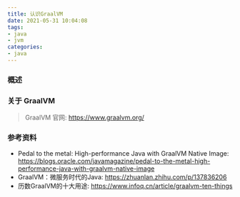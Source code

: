 ```yaml
---
title: 认识GraalVM
date: 2021-05-31 10:04:08
tags:
- java
- jvm
categories:
- java
---
```


### 概述



<!-- more -->

### 关于 GraalVM

> GraalVM 官网: <https://www.graalvm.org/> 





### 参考资料

- Pedal to the metal: High-performance Java with GraalVM Native Image: <https://blogs.oracle.com/javamagazine/pedal-to-the-metal-high-performance-java-with-graalvm-native-image> 
- GraalVM：微服务时代的Java: <https://zhuanlan.zhihu.com/p/137836206> 
- 历数GraalVM的十大用途: <https://www.infoq.cn/article/graalvm-ten-things> 



